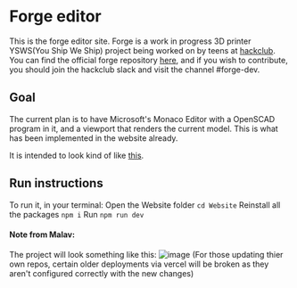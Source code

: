 # Forge editor

This is the forge editor site. Forge is a work in progress 3D printer YSWS(You Ship We Ship) project being worked on by teens at [hackclub](https://hackclub.com). You can find the official forge repository [here](https://github.com/EmperorNumerius/Forge), and if you wish to contribute, you should join the hackclub slack and visit the channel #forge-dev.

## Goal

The current plan is to have Microsoft's Monaco Editor with a OpenSCAD program in it, and a viewport that renders the current model. This is what has been implemented in the website already.

It is intended to look kind of like [this](https://ochafik.com/openscad2/).

## Run instructions

To run it, in your terminal:
Open the Website folder ```cd Website```
Reinstall all the packages ```npm i```
Run ```npm run dev```

#### Note from Malav:
The project will look something like this:
![image](https://github.com/user-attachments/assets/90abc184-cf40-45b4-b5f9-efaf187ede35)
(For those updating thier own repos, certain older deployments via vercel will be broken as they aren't configured correctly with the new changes)
